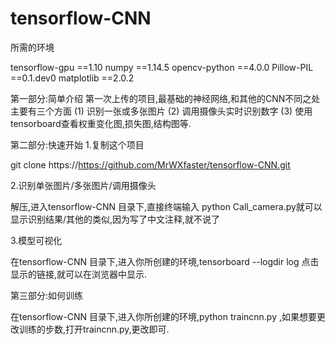 # tensorflow-CNN

所需的环境
 
 tensorflow-gpu ==1.10
          numpy ==1.14.5
  opencv-python ==4.0.0
  Pillow-PIL    ==0.1.dev0
  matplotlib    ==2.0.2
  
  
第一部分:简单介绍
第一次上传的项目,最基础的神经网络,和其他的CNN不同之处主要有三个方面
(1) 识别一张或多张图片
(2) 调用摄像头实时识别数字
(3) 使用tensorboard查看权重变化图,损失图,结构图等.

第二部分:快速开始
1.复制这个项目

 git clone https://https://github.com/MrWXfaster/tensorflow-CNN.git
 
2.识别单张图片/多张图片/调用摄像头
 
  解压,进入tensorflow-CNN 目录下,直接终端输入 python Call_camera.py就可以显示识别结果/其他的类似,因为写了中文注释,就不说了
 
3.模型可视化
 
  在tensorflow-CNN 目录下,进入你所创建的环境,tensorboard --logdir log
  点击显示的链接,就可以在浏览器中显示.
  
 第三部分:如何训练
 
  在tensorflow-CNN 目录下,进入你所创建的环境,python traincnn.py ,如果想要更改训练的步数,打开traincnn.py,更改即可.
  
  
  



